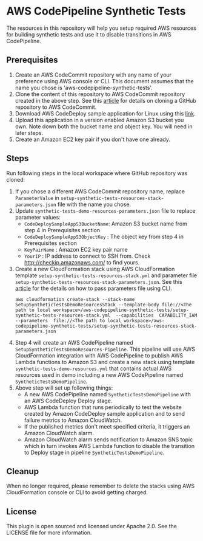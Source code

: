 # AWS CodePipeline Synthetic Tests

The resources in this repository will help you setup required AWS resources
for building synthetic tests and use it to disable transitions in AWS CodePipeline. 

## Prerequisites

1. Create an AWS CodeCommit repository with any name of your preference using AWS console or CLI. This document assumes that the name you chose is 'aws-codepipeline-synthetic-tests'.
2. Clone the content of this repository to AWS CodeCommit repository created in the above step. See this [article](http://docs.aws.amazon.com/codecommit/latest/userguide/how-to-migrate-repository.html) for details on cloning a GitHub repository to AWS CodeCommit.
3. Download AWS CodeDeploy sample application for Linux using this [link](https://s3.amazonaws.com/aws-codedeploy-us-east-1/samples/latest/SampleApp_Linux.zip).
4. Upload this application in a version enabled Amazon S3 bucket you own. Note down both the bucket name and object key. You will need in later steps.
5. Create an Amazon EC2 key pair if you don't have one already.

## Steps
Run following steps in the local workspace where GitHub repository was cloned:

1. If you chose a different AWS CodeCommit repository name, replace `ParameterValue` in `setup-synthetic-tests-resources-stack-parameters.json` file with the name you chose.
2. Update `synthetic-tests-demo-resources-parameters.json` file to replace parameter values:
    * `CodeDeploySampleAppS3BucketName`: Amazon S3 bucket name from step 4 in Prerequisites section
    * `CodeDeploySampleAppS3ObjectKey` : The object key from step 4 in Prerequisites section
    * `KeyPairName` : Amazon EC2 key pair name
    * `YourIP` : IP address to connect to SSH from. Check http://checkip.amazonaws.com/ to find yours.
3. Create a new CloudFormation stack using AWS CloudFormation template `setup-synthetic-tests-resources-stack.yml` and parameter file `setup-synthetic-tests-resources-stack-parameters.json`. See this [article](https://aws.amazon.com/blogs/devops/passing-parameters-to-cloudformation-stacks-with-the-aws-cli-and-powershell/) for the details on how to pass parameters file using CLI.
    ```
    aws cloudformation create-stack --stack-name  SetupSyntheticTestsDemoResourcesStack --template-body file://<The path to local workspace>/aws-codepipeline-synthetic-tests/setup-synthetic-tests-resources-stack.yml  --capabilities  CAPABILITY_IAM --parameters  file://<The path to local workspace>/aws-codepipeline-synthetic-tests/setup-synthetic-tests-resources-stack-parameters.json
    ```
4. Step 4 will create an AWS CodePipeline named `SetupSyntheticTestsDemoResources-Pipeline`. This pipeline will use AWS CloudFormation integration with AWS CodePipeline to publish AWS Lambda functions to Amazon S3 and create a new stack using template `synthetic-tests-demo-resources.yml` that contains actual AWS resources used in demo including a new AWS CodePipeline named `SyntheticTestsDemoPipeline`. 
5. Above step will set up following things:
    * A new AWS CodePipeline named `SyntheticTestsDemoPipeline` with an AWS CodeDeploy Deploy stage.
    * AWS Lambda function that runs periodically to test the website created by Amazon CodeDeploy sample application
      and to send failure metrics to Amazon CloudWatch.
    * If the published metrics don't meet specified criteria, it triggers an Amazon CloudWatch alarm.
    * Amazon CloudWatch alarm sends notification to Amazon SNS topic which in turn invokes AWS Lambda function
      to disable the transition to Deploy stage in pipeline `SyntheticTestsDemoPipeline`.

## Cleanup
When no longer required, please remember to delete the stacks using AWS CloudFormation console or CLI to avoid getting charged.

## License
This plugin is open sourced and licensed under Apache 2.0. See the LICENSE file
for more information.
